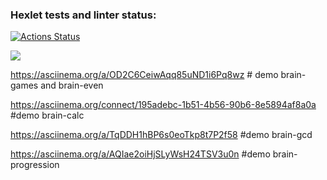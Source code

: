 ### Hexlet tests and linter status:
[![Actions Status](https://github.com/Eugen980/python-project-49/workflows/hexlet-check/badge.svg)](https://github.com/Eugen980/python-project-49/actions)

<a href="https://codeclimate.com/github/Eugen980/python-project-49/maintainability"><img src="https://api.codeclimate.com/v1/badges/12ec13c4d0c209b33c5b/maintainability" /></a>

https://asciinema.org/a/OD2C6CeiwAqq85uND1i6Pq8wz # demo brain-games and brain-even

https://asciinema.org/connect/195adebc-1b51-4b56-90b6-8e5894af8a0a #demo brain-calc

 https://asciinema.org/a/TqDDH1hBP6s0eoTkp8t7P2f58 #demo brain-gcd

https://asciinema.org/a/AQIae2oiHjSLyWsH24TSV3u0n #demo brain-progression